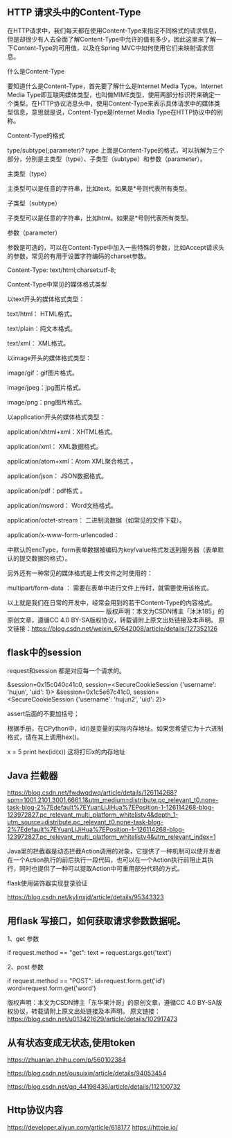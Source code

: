 ## HTTP 请求头中的Content-Type

在HTTP请求中，我们每天都在使用Content-Type来指定不同格式的请求信息，但是却很少有人去全面了解Content-Type中允许的值有多少，因此这里来了解一下Content-Type的可用值，以及在Spring MVC中如何使用它们来映射请求信息。

什么是Content-Type

要知道什么是Content-Type，首先要了解什么是Internet Media Type。Internet Media Type即互联网媒体类型，也叫做MIME类型，使用两部分标识符来确定一个类型。在HTTP协议消息头中，使用Content-Type来表示具体请求中的媒体类型信息，意思就是说，Content-Type是Internet Media Type在HTTP协议中的别称。

Content-Type的格式

type/subtype(;parameter)? type
上面是Content-Type的格式，可以拆解为三个部分，分别是主类型（type）、子类型（subtype）和参数（parameter）。

主类型（type）

主类型可以是任意的字符串，比如text。如果是*号则代表所有类型。

子类型（subtype）

子类型可以是任意的字符串，比如html。如果是*号则代表所有类型。

参数（parameter）

参数是可选的，可以在Content-Type中加入一些特殊的参数，比如Accept请求头的参数，常见的有用于设置字符编码的charset参数。

Content-Type: text/html;charset:utf-8;

Content-Type中常见的媒体格式类型

以text开头的媒体格式类型：

text/html： HTML格式。

text/plain：纯文本格式。

text/xml：  XML格式。

以image开头的媒体格式类型：

image/gif：gif图片格式。

image/jpeg：jpg图片格式。

image/png：png图片格式。

以application开头的媒体格式类型：

application/xhtml+xml：XHTML格式。

application/xml： XML数据格式。

application/atom+xml：Atom XML聚合格式 。

application/json： JSON数据格式。

application/pdf：pdf格式 。

application/msword： Word文档格式。

application/octet-stream： 二进制流数据（如常见的文件下载）。

application/x-www-form-urlencoded： <form encType=””>中默认的encType，form表单数据被编码为key/value格式发送到服务器（表单默认的提交数据的格式）。

另外还有一种常见的媒体格式是上传文件之时使用的：

multipart/form-data ： 需要在表单中进行文件上传时，就需要使用该格式。

以上就是我们在日常的开发中，经常会用到的若干Content-Type的内容格式。
————————————————
版权声明：本文为CSDN博主「沐沐185」的原创文章，遵循CC 4.0 BY-SA版权协议，转载请附上原文出处链接及本声明。
原文链接：https://blog.csdn.net/weixin_67642008/article/details/127352126



## flask中的session 

request和session 都是对应每一个请求的。

&session=0x15c040c41c0, session=<SecureCookieSession {'username': 'hujun', 'uid': 1}>
&session=0x1c5e67c41c0, session=<SecureCookieSession {'username': 'hujun2', 'uid': 2}>


assert后面的不要加括号； 


根据手册，在CPython中，id()是变量的实际内存地址。如果您希望它为十六进制格式，请在其上调用hex()。

 
x = 5
print hex(id(x))
这将打印x的内存地址


## Java 拦截器

https://blog.csdn.net/fwdwqdwq/article/details/126114268?spm=1001.2101.3001.6661.1&utm_medium=distribute.pc_relevant_t0.none-task-blog-2%7Edefault%7EYuanLiJiHua%7EPosition-1-126114268-blog-123972827.pc_relevant_multi_platform_whitelistv4&depth_1-utm_source=distribute.pc_relevant_t0.none-task-blog-2%7Edefault%7EYuanLiJiHua%7EPosition-1-126114268-blog-123972827.pc_relevant_multi_platform_whitelistv4&utm_relevant_index=1

Java里的拦截器是动态拦截Action调用的对象，它提供了一种机制可以使开发者在一个Action执行的前后执行一段代码，也可以在一个Action执行前阻止其执行，同时也提供了一种可以提取Action中可重用部分代码的方式。

flask使用装饰器实现登录验证

https://blog.csdn.net/kylinxjd/article/details/95343323



##  用flask 写接口，如何获取请求参数数据呢。

1、get 参数

 if request.method == "get":
 	text = request.args.get('text')
 
2、post 参数

 if request.method == "POST":
        id=request.form.get('id')
        word=request.form.get('word')


版权声明：本文为CSDN博主「东华果汁哥」的原创文章，遵循CC 4.0 BY-SA版权协议，转载请附上原文出处链接及本声明。
原文链接：https://blog.csdn.net/u013421629/article/details/102917473



## 从有状态变成无状态,使用token 

https://zhuanlan.zhihu.com/p/560102384

https://blog.csdn.net/ousuixin/article/details/94053454


https://blog.csdn.net/qq_44198436/article/details/112100732



## Http协议内容 

https://developer.aliyun.com/article/618177
https://httpie.io/